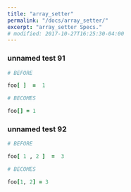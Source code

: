 ```yaml
---
title: "array_setter"
permalink: "/docs/array_setter/"
excerpt: "array_setter Specs."
# modified: 2017-10-27T16:25:30-04:00
---
```

### unnamed test 91
```ruby
# BEFORE

foo[ ]  =  1

```
```ruby
# BECOMES

foo[] = 1

```
### unnamed test 92
```ruby
# BEFORE

foo[ 1 , 2 ]  =  3

```
```ruby
# BECOMES

foo[1, 2] = 3
```
